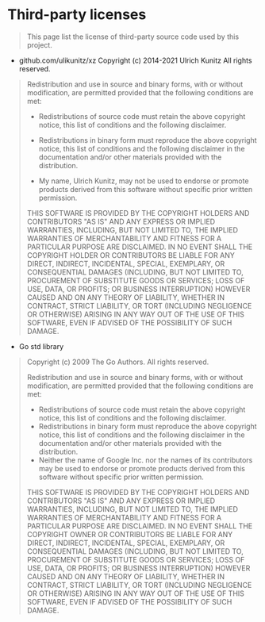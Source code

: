 # Third-party licenses

> This page list the license of third-party source code used by this project.

- github.com/ulikunitz/xz Copyright (c) 2014-2021 Ulrich Kunitz All rights reserved.

> Redistribution and use in source and binary forms, with or without modification, are permitted provided that the
> following conditions are met:
>
>   * Redistributions of source code must retain the above copyright notice, this list of conditions and the following disclaimer.
>
>   * Redistributions in binary form must reproduce the above copyright notice, this list of conditions and the following disclaimer in the documentation and/or other materials provided with the distribution.
>
>   * My name, Ulrich Kunitz, may not be used to endorse or promote products derived from this software without specific prior written permission.
>
> THIS SOFTWARE IS PROVIDED BY THE COPYRIGHT HOLDERS AND CONTRIBUTORS "AS IS"
> AND ANY EXPRESS OR IMPLIED WARRANTIES, INCLUDING, BUT NOT LIMITED TO, THE IMPLIED WARRANTIES OF MERCHANTABILITY AND
> FITNESS FOR A PARTICULAR PURPOSE ARE DISCLAIMED. IN NO EVENT SHALL THE COPYRIGHT HOLDER OR CONTRIBUTORS BE LIABLE FOR
> ANY DIRECT, INDIRECT, INCIDENTAL, SPECIAL, EXEMPLARY, OR CONSEQUENTIAL DAMAGES (INCLUDING, BUT NOT LIMITED TO,
> PROCUREMENT OF SUBSTITUTE GOODS OR SERVICES; LOSS OF USE, DATA, OR PROFITS; OR BUSINESS INTERRUPTION) HOWEVER CAUSED
> AND ON ANY THEORY OF LIABILITY, WHETHER IN CONTRACT, STRICT LIABILITY, OR TORT (INCLUDING NEGLIGENCE OR OTHERWISE)
> ARISING IN ANY WAY OUT OF THE USE OF THIS SOFTWARE, EVEN IF ADVISED OF THE POSSIBILITY OF SUCH DAMAGE.

- Go std library

>Copyright (c) 2009 The Go Authors. All rights reserved.
>
> Redistribution and use in source and binary forms, with or without
> modification, are permitted provided that the following conditions are
> met:
> 
> * Redistributions of source code must retain the above copyright
>   notice, this list of conditions and the following disclaimer.
> * Redistributions in binary form must reproduce the above
>   copyright notice, this list of conditions and the following disclaimer
>   in the documentation and/or other materials provided with the
>   distribution.
> * Neither the name of Google Inc. nor the names of its
>   contributors may be used to endorse or promote products derived from
>   this software without specific prior written permission.
> 
> THIS SOFTWARE IS PROVIDED BY THE COPYRIGHT HOLDERS AND CONTRIBUTORS
> "AS IS" AND ANY EXPRESS OR IMPLIED WARRANTIES, INCLUDING, BUT NOT
> LIMITED TO, THE IMPLIED WARRANTIES OF MERCHANTABILITY AND FITNESS FOR
> A PARTICULAR PURPOSE ARE DISCLAIMED. IN NO EVENT SHALL THE COPYRIGHT
> OWNER OR CONTRIBUTORS BE LIABLE FOR ANY DIRECT, INDIRECT, INCIDENTAL,
> SPECIAL, EXEMPLARY, OR CONSEQUENTIAL DAMAGES (INCLUDING, BUT NOT
> LIMITED TO, PROCUREMENT OF SUBSTITUTE GOODS OR SERVICES; LOSS OF USE,
> DATA, OR PROFITS; OR BUSINESS INTERRUPTION) HOWEVER CAUSED AND ON ANY
> THEORY OF LIABILITY, WHETHER IN CONTRACT, STRICT LIABILITY, OR TORT
> (INCLUDING NEGLIGENCE OR OTHERWISE) ARISING IN ANY WAY OUT OF THE USE
> OF THIS SOFTWARE, EVEN IF ADVISED OF THE POSSIBILITY OF SUCH DAMAGE.